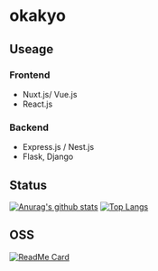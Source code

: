 # okakyo

## Useage 
### Frontend
- Nuxt.js/ Vue.js 
- React.js
### Backend 
- Express.js / Nest.js
- Flask, Django

## Status 
[![Anurag's github stats](https://github-readme-stats.vercel.app/api?username=okakyo&show_icons=tru&count_private=truee)](https://github.com/anuraghazra/github-readme-stats)
[![Top Langs](https://github-readme-stats.vercel.app/api/top-langs/?username=okakyo&hide=javascript,html,css,jupyter_Notebook)](https://github.com/anuraghazra/github-readme-stats)

## OSS 
[![ReadMe Card](https://github-readme-stats.vercel.app/api/pin/?username=okakyo&repo=Nextjs-ja-translation-docs)](https://github.com/okakyo/Nextjs-ja-translation-docs)
